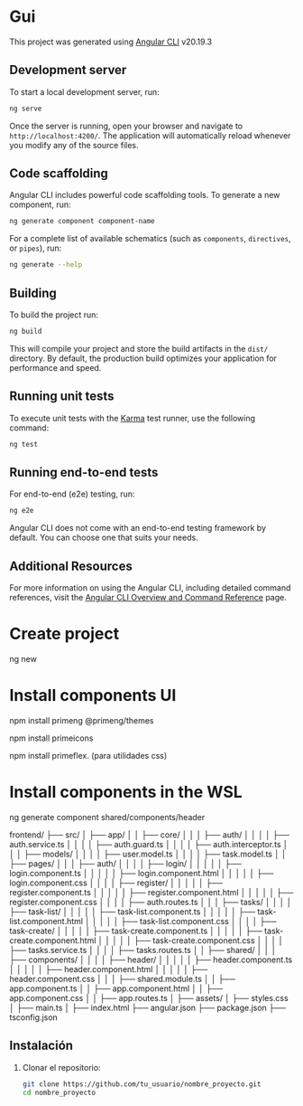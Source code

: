 # Gui

This project was generated using [Angular CLI](https://github.com/angular/angular-cli) 
v20.19.3

## Development server

To start a local development server, run:

```bash
ng serve
```

Once the server is running, open your browser and navigate to `http://localhost:4200/`. The application will automatically reload whenever you modify any of the source files.

## Code scaffolding

Angular CLI includes powerful code scaffolding tools. To generate a new component, run:

```bash
ng generate component component-name
```

For a complete list of available schematics (such as `components`, `directives`, or `pipes`), run:

```bash
ng generate --help
```

## Building

To build the project run:

```bash
ng build
```

This will compile your project and store the build artifacts in the `dist/` directory. By default, the production build optimizes your application for performance and speed.

## Running unit tests

To execute unit tests with the [Karma](https://karma-runner.github.io) test runner, use the following command:

```bash
ng test
```

## Running end-to-end tests

For end-to-end (e2e) testing, run:

```bash
ng e2e
```

Angular CLI does not come with an end-to-end testing framework by default. You can choose one that suits your needs.

## Additional Resources

For more information on using the Angular CLI, including detailed command references, visit the [Angular CLI Overview and Command Reference](https://angular.dev/tools/cli) page.



# Create project
ng new <project-name>

# Install components UI
npm install primeng @primeng/themes

npm install primeicons

npm install primeflex. (para utilidades css)

# Install components in the WSL
ng generate component shared/components/header

frontend/
├── src/
│   ├── app/
│   │   ├── core/
│   │   │   ├── auth/
│   │   │   │   ├── auth.service.ts
│   │   │   │   ├── auth.guard.ts
│   │   │   │   ├── auth.interceptor.ts
│   │   │   ├── models/
│   │   │   │   ├── user.model.ts
│   │   │   │   ├── task.model.ts
│   │   ├── pages/
│   │   │   ├── auth/
│   │   │   │   ├── login/
│   │   │   │   │   ├── login.component.ts
│   │   │   │   │   ├── login.component.html
│   │   │   │   │   ├── login.component.css
│   │   │   │   ├── register/
│   │   │   │   │   ├── register.component.ts
│   │   │   │   │   ├── register.component.html
│   │   │   │   │   ├── register.component.css
│   │   │   │   ├── auth.routes.ts
│   │   │   ├── tasks/
│   │   │   │   ├── task-list/
│   │   │   │   │   ├── task-list.component.ts
│   │   │   │   │   ├── task-list.component.html
│   │   │   │   │   ├── task-list.component.css
│   │   │   │   ├── task-create/
│   │   │   │   │   ├── task-create.component.ts
│   │   │   │   │   ├── task-create.component.html
│   │   │   │   │   ├── task-create.component.css
│   │   │   │   ├── tasks.service.ts
│   │   │   │   ├── tasks.routes.ts
│   │   ├── shared/
│   │   │   ├── components/
│   │   │   │   ├── header/
│   │   │   │   │   ├── header.component.ts
│   │   │   │   │   ├── header.component.html
│   │   │   │   │   ├── header.component.css
│   │   │   ├── shared.module.ts
│   │   ├── app.component.ts
│   │   ├── app.component.html
│   │   ├── app.component.css
│   │   ├── app.routes.ts
│   ├── assets/
│   ├── styles.css
│   ├── main.ts
│   ├── index.html
├── angular.json
├── package.json
├── tsconfig.json

## Instalación
1. Clonar el repositorio:
   ```bash
   git clone https://github.com/tu_usuario/nombre_proyecto.git
   cd nombre_proyecto
